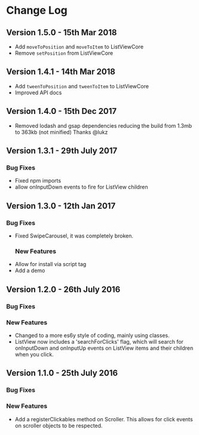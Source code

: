 # Change Log

## Version 1.5.0 - 15th Mar 2018

* Add `moveToPosition` and `moveToItem` to ListViewCore
* Remove `setPosition` from ListViewCore

## Version 1.4.1 - 14th Mar 2018

* Add `tweenToPosition` and `tweenToItem` to ListViewCore
* Improved API docs

## Version 1.4.0 - 15th Dec 2017

* Removed lodash and gsap dependencies reducing the build from 1.3mb to 363kb (not minified) Thanks @lukz

## Version 1.3.1 - 29th July 2017

### Bug Fixes

* Fixed npm imports
* allow onInputDown events to fire for ListView children

## Version 1.3.0 - 12th Jan 2017

### Bug Fixes

* Fixed SwipeCarousel, it was completely broken.
  ### New Features
* Allow for install via script tag
* Add a demo

## Version 1.2.0 - 26th July 2016

### Bug Fixes

### New Features

* Changed to a more es6y style of coding, mainly using classes.
* ListView now includes a 'searchForClicks' flag, which will search for onInputDown and onInputUp events on ListView items and their children when you click.

## Version 1.1.0 - 25th July 2016

### Bug Fixes

### New Features

* Add a registerClickables method on Scroller. This allows for click events on scroller objects to be respected.
